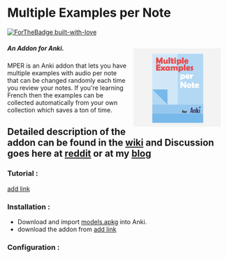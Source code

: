 # Multiple Examples per Note
[![ForTheBadge built-with-love](http://ForTheBadge.com/images/badges/built-with-love.svg)](https://GitHub.com/Naereen/)

  <img style="margin:15px;" align="right" src="https://raw.githubusercontent.com/ShoroukAziz/multiple-examples-per-note/master/icons/logo.png" width="200px"  >

  ##### An Addon for Anki.

MPER is an Anki addon that lets you have multiple examples with audio per note that can be changed randomly each time you review your notes.
If you're learning French then the examples can be collected automatically from your own collection which saves a ton of time.

**Detailed description of the addon can be found in the [wiki](https://github.com/ShoroukAziz/multiple-examples-per-note/wiki) and Discussion goes here at [reddit]() or at my [blog]()**
---
### Tutorial :
[add link]()
### Installation :
  *   Download and import [models.apkg](https://github.com/ShoroukAziz/Anki-French-Delights/raw/master/light%20version/French-light.apkg) into Anki.
  * download the addon from [add link]()

### Configuration :
